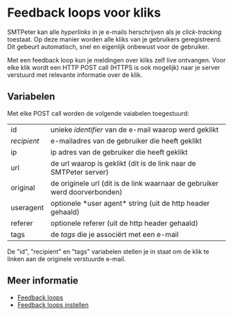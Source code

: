 # Feedback loops voor kliks

SMTPeter kan alle *hyperlinks* in je e-mails herschrijven als je *click-tracking*
toestaat. Op deze manier worden alle kliks van je gebruikers geregistreerd. Dit 
gebeurt automatisch, snel en eigenlijk onbewust voor de gebruiker. 

Met een feedback loop kun je meldingen over kliks zelf live ontvangen. Voor elke 
klik wordt een HTTP POST call (HTTPS is ook mogelijk) naar je server verstuurd
met relevante informatie over de klik.

## Variabelen

Met elke POST call worden de volgende vaiabelen toegestuurd:

<table>
    <tr>
        <td>id</td>
        <td>unieke <em>identifier</em> van de e-mail waarop werd geklikt</td>
    </tr>
    <tr>
        <td><em>recipient</em></td>
        <td>e-mailadres van de gebruiker die heeft geklikt</td>
    </tr>
    <tr>
        <td>ip</td>
        <td>ip adres van de gebruiker die heeft geklikt</td>
    </tr>
    <tr>
        <td>url</td>
        <td>de url waarop is geklikt (dit is de link naar de SMTPeter server)</td>
    </tr>
    <tr>
        <td>original</td>
        <td>de originele url (dit is de link waarnaar de gebruiker werd doorverbonden)</td>
    </tr>
    <tr>
        <td>useragent</td>
        <td>optionele *user agent* string (uit de http header gehaald)</td>
    </tr>
    <tr>
        <td>referer</td>
        <td>optionele referer (uit de http header gehaald)</td>
    </tr>
    <tr>
        <td>tags</td>
        <td>de <em>tags</em> die je associërt met een e-mail</td>
    </tr>
</table>

De "id", "recipient" en "tags" variabelen stellen je in staat om de klik te linken aan de 
originele verstuurde e-mail.

## Meer informatie

* [Feedback loops](./feedback-loops)
* [Feedback loops instellen](./feedback-setup)
